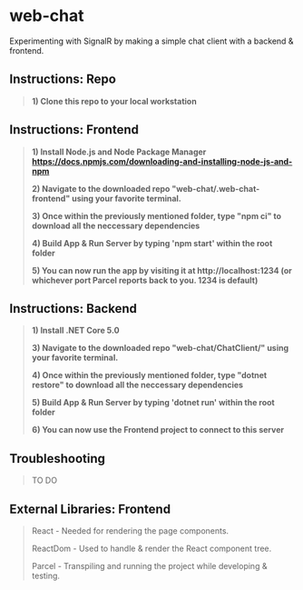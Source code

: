 # web-chat

Experimenting with SignalR by making a simple chat client with a backend & frontend. 


## Instructions: Repo
> **1) Clone this repo to your local workstation**
>
## Instructions: Frontend
>
> **1) Install Node.js and Node Package Manager https://docs.npmjs.com/downloading-and-installing-node-js-and-npm**
>
> **2) Navigate to the downloaded repo "web-chat/.web-chat-frontend" using your favorite terminal.**
>
> **3) Once within the previously mentioned folder, type "npm ci" to download all the neccessary dependencies**
>
> **4) Build App & Run Server by typing 'npm start' within the root folder**
>
> **5) You can now run the app by visiting it at http://localhost:1234 (or whichever port Parcel reports back to you. 1234 is default)**
>
## Instructions: Backend
>
> **1) Install .NET Core 5.0**
>
> **3) Navigate to the downloaded repo "web-chat/ChatClient/" using your favorite terminal.**
>
> **4) Once within the previously mentioned folder, type "dotnet restore" to download all the neccessary dependencies**
>
> **5) Build App & Run Server by typing 'dotnet run' within the root folder**
>
> **6) You can now use the Frontend project to connect to this server**
>
## Troubleshooting
>
> TO DO
>
>
## External Libraries: Frontend
> React - Needed for rendering the page components.
>
> ReactDom - Used to handle & render the React component tree.
>
> Parcel - Transpiling and running the project while developing & testing.
>
